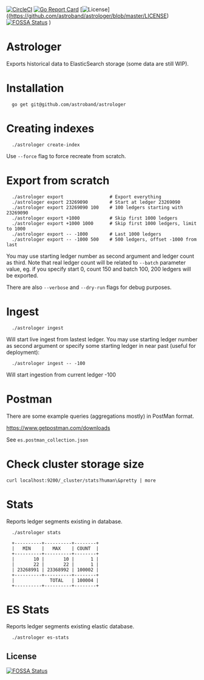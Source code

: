 [![CircleCI](https://img.shields.io/circleci/build/gh/astroband/astrologer/master)](https://circleci.com/gh/astroband/astrologer) [![Go Report Card](https://goreportcard.com/badge/astroband/astrologer)](https://goreportcard.com/report/astroband/astrologer) [![License](https://img.shields.io/github/license/astroband/astrologer)]((https://github.com/astroband/astrologer/blob/master/LICENSE)[![FOSSA Status](https://app.fossa.com/api/projects/git%2Bgithub.com%2Fastroband%2Fastrologer.svg?type=shield)](https://app.fossa.com/projects/git%2Bgithub.com%2Fastroband%2Fastrologer?ref=badge_shield)
)


# Astrologer

Exports historical data to ElasticSearch storage (some data are still WIP).

# Installation

```
  go get git@github.com/astroband/astrologer
```

# Creating indexes

```
  ./astrologer create-index
```

Use `--force` flag to force recreate from scratch.

# Export from scratch

```
  ./astrologer export                 # Export everything
  ./astrologer export 23269090        # Start at ledger 23269090
  ./astrologer export 23269090 100    # 100 ledgers starting with 23269090
  ./astrologer export +1000           # Skip first 1000 ledgers
  ./astrologer export +1000 1000      # Skip first 1000 ledgers, limit to 1000
  ./astrologer export -- -1000        # Last 1000 ledgers
  ./astrologer export -- -1000 500    # 500 ledgers, offset -1000 from last
```

You may use starting ledger number as second argument and ledger count as third. Note that real ledger count will be related to `--batch` parameter value, eg. if you specify start 0, count 150 and batch 100, 200 ledgers will be exported.

There are also `--verbose` and `--dry-run` flags for debug purposes.

# Ingest

```
  ./astrologer ingest
```

Will start live ingest from lastest ledger. You may use starting ledger number as second argument or specify some starting ledger in near past (useful for deployment):

```
  ./astrologer ingest -- -100
```

Will start ingestion from current ledger -100

# Postman

There are some example queries (aggregations mostly) in PostMan format.

https://www.getpostman.com/downloads

See `es.postman_collection.json`

# Check cluster storage size

```curl localhost:9200/_cluster/stats?human\&pretty | more```

# Stats

Reports ledger segments existing in database.

```
  ./astrologer stats

  +----------+----------+--------+
  |   MIN    |   MAX    | COUNT  |
  +----------+----------+--------+
  |       10 |       10 |      1 |
  |       22 |       22 |      1 |
  | 23268991 | 23368992 | 100002 |
  +----------+----------+--------+
  |             TOTAL   | 100004 |
  +----------+----------+--------+
```

# ES Stats

Reports ledger segments existing elastic database.

```
  ./astrologer es-stats
```


## License
[![FOSSA Status](https://app.fossa.com/api/projects/git%2Bgithub.com%2Fastroband%2Fastrologer.svg?type=large)](https://app.fossa.com/projects/git%2Bgithub.com%2Fastroband%2Fastrologer?ref=badge_large)